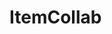 # ItemCollab

<div id="sprites"></div>
<script>
try {
  async function fetchImages(currentfolder = 'items') {
    console.log('https://api.github.com/repos/MilesFarber/ItemCollab/contents/' + currentfolder);
    const response = await fetch('https://api.github.com/repos/MilesFarber/ItemCollab/contents/' + currentfolder);
    const data = await response.json();
    const pngFiles = data.filter(file => file.name.endsWith('.png'));
    const sprites = document.getElementById('sprites');
    pngFiles.forEach(file => {
      const img = new Image();
      img.onload = function() {
        console.log('Checking if image is 16x16');
        if(img.width === 16 && img.height === 16) {
          console.log(file.name + ' is 16x16');
          sprites.appendChild(img);
        } else {
          console.log(file.name + ' is not 16x16');
        }
      };
      img.src = file.download_url;
      img.alt = file.name;
    });
  }
  console.log('The fact that functions automatically use the windowonload event object as a parameter when the parameter is empty, WITHOUT the devs consent, is exactly why javascript should have never existed')
  window.onload = function() { fetchImages(); };
} catch (error) { console.error('Caught error: ' + error.message); }
</script>
